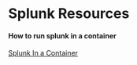 # Splunk Resources

#### How to run splunk in a container
[Splunk In a Container](Splunk_Docker.md)

